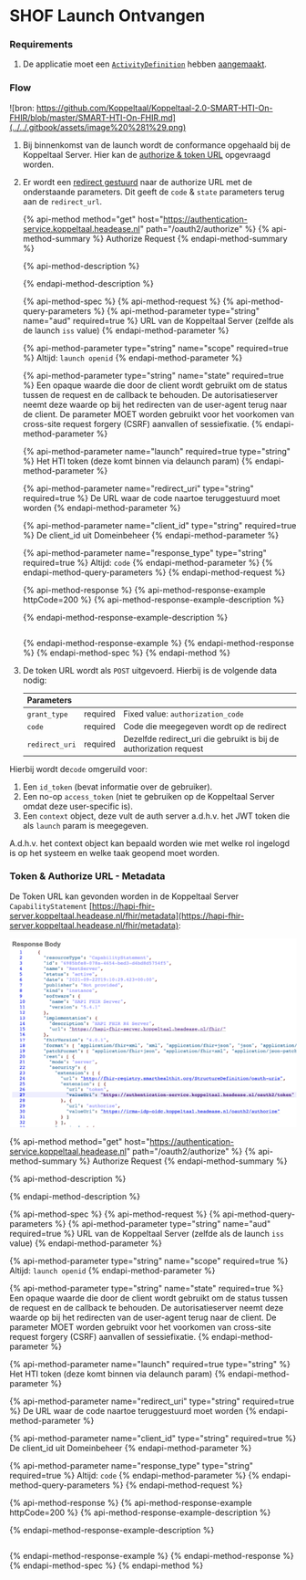 # SHOF Launch Ontvangen



### Requirements

1. De applicatie moet een [`ActivityDefinition`](https://simplifier.net/koppeltaalv2.0/kt2activitydefinition) hebben [aangemaakt](../resources-managen/crud-operaties/resource-aanmaken.md).

### Flow

![bron: https://github.com/Koppeltaal/Koppeltaal-2.0-SMART-HTI-On-FHIR/blob/master/SMART-HTI-On-FHIR.md](../../.gitbook/assets/image%20%281%29.png)

1. Bij binnenkomst van de launch wordt de conformance opgehaald bij de Koppeltaal Server. Hier kan de [authorize & token URL](smart-hti-on-fhir-launch-ontvangen.md#token-url-metadata) opgevraagd worden.
2. Er wordt een [redirect gestuurd](smart-hti-on-fhir-launch-ontvangen.md#authorize-request) naar de authorize URL met de onderstaande parameters. Dit geeft de `code` & `state` parameters terug aan de `redirect_url`.

   {% api-method method="get" host="https://authentication-service.koppeltaal.headease.nl" path="/oauth2/authorize" %}
   {% api-method-summary %}
   Authorize Request
   {% endapi-method-summary %}

   {% api-method-description %}

   {% endapi-method-description %}

   {% api-method-spec %}
   {% api-method-request %}
   {% api-method-query-parameters %}
   {% api-method-parameter type="string" name="aud" required=true %}
   URL van de Koppeltaal Server \(zelfde als de launch `iss` value\)
   {% endapi-method-parameter %}

   {% api-method-parameter type="string" name="scope" required=true %}
   Altijd: `launch openid`
   {% endapi-method-parameter %}

   {% api-method-parameter type="string" name="state" required=true %}
   Een opaque waarde die door de client wordt gebruikt om de status tussen de request en de callback te behouden. De autorisatieserver neemt deze waarde op bij het redirecten van de user-agent terug naar de client. De parameter MOET worden gebruikt voor het voorkomen van cross-site request forgery \(CSRF\) aanvallen of sessiefixatie.
   {% endapi-method-parameter %}

   {% api-method-parameter name="launch" required=true type="string" %}
   Het HTI token \(deze komt binnen via delaunch param\)
   {% endapi-method-parameter %}

   {% api-method-parameter name="redirect\_uri" type="string" required=true %}
   De URL waar de code naartoe teruggestuurd moet worden
   {% endapi-method-parameter %}

   {% api-method-parameter name="client\_id" type="string" required=true %}
   De client\_id uit Domeinbeheer
   {% endapi-method-parameter %}

   {% api-method-parameter name="response\_type" type="string" required=true %}
   Altijd: `code`
   {% endapi-method-parameter %}
   {% endapi-method-query-parameters %}
   {% endapi-method-request %}

   {% api-method-response %}
   {% api-method-response-example httpCode=200 %}
   {% api-method-response-example-description %}

   {% endapi-method-response-example-description %}

   ```
   
   ```
   {% endapi-method-response-example %}
   {% endapi-method-response %}
   {% endapi-method-spec %}
   {% endapi-method %}

3. De token URL wordt als `POST` uitgevoerd. Hierbij is de volgende data nodig:

   | Parameters |  |  |
      | :--- | :--- | :--- |
   | `grant_type` | required | Fixed value: `authorization_code` |
   | `code` | required | Code die meegegeven wordt op de redirect |
   | `redirect_uri` | required | Dezelfde redirect\_uri die gebruikt is bij de authorization request |


Hierbij wordt  de`code` omgeruild voor:

1. Een `id_token` \(bevat informatie  over de gebruiker\).
2. Een no-op `access_token` \(niet te gebruiken op  de Koppeltaal Server omdat deze user-specific is\).
3. Een `context` object, deze vult de auth server a.d.h.v. het JWT token die als `launch` param is meegegeven.

A.d.h.v. het context object kan bepaald worden wie met welke rol ingelogd is op het systeem en welke  taak geopend moet worden.

### Token & Authorize URL - Metadata

De Token URL kan gevonden worden in de Koppeltaal Server `CapabilityStatement` [https://hapi-fhir-server.koppeltaal.headease.nl/fhir/metadata](https://hapi-fhir-server.koppeltaal.headease.nl/fhir/metadata):

![](../../.gitbook/assets/screenshot-2021-09-22-at-21.11.54.png)

{% api-method method="get" host="https://authentication-service.koppeltaal.headease.nl" path="/oauth2/authorize" %}
{% api-method-summary %}
Authorize Request
{% endapi-method-summary %}

{% api-method-description %}

{% endapi-method-description %}

{% api-method-spec %}
{% api-method-request %}
{% api-method-query-parameters %}
{% api-method-parameter type="string" name="aud" required=true %}
URL van de Koppeltaal Server \(zelfde als de launch `iss` value\)
{% endapi-method-parameter %}

{% api-method-parameter type="string" name="scope" required=true %}
Altijd: `launch openid`
{% endapi-method-parameter %}

{% api-method-parameter type="string" name="state" required=true %}
Een opaque waarde die door de client wordt gebruikt om de status tussen de request en de callback te behouden. De autorisatieserver neemt deze waarde op bij het redirecten van de user-agent terug naar de client. De parameter MOET worden gebruikt voor het voorkomen van cross-site request forgery \(CSRF\) aanvallen of sessiefixatie.
{% endapi-method-parameter %}

{% api-method-parameter name="launch" required=true type="string" %}
Het HTI token \(deze komt binnen via delaunch param\)
{% endapi-method-parameter %}

{% api-method-parameter name="redirect\_uri" type="string" required=true %}
De URL waar de code naartoe teruggestuurd moet worden
{% endapi-method-parameter %}

{% api-method-parameter name="client\_id" type="string" required=true %}
De client\_id uit Domeinbeheer
{% endapi-method-parameter %}

{% api-method-parameter name="response\_type" type="string" required=true %}
Altijd: `code`
{% endapi-method-parameter %}
{% endapi-method-query-parameters %}
{% endapi-method-request %}

{% api-method-response %}
{% api-method-response-example httpCode=200 %}
{% api-method-response-example-description %}

{% endapi-method-response-example-description %}

```

```
{% endapi-method-response-example %}
{% endapi-method-response %}
{% endapi-method-spec %}
{% endapi-method %}

